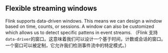 Flexible streaming windows
---
Flink supports data-driven windows. This means we can design a window based on time, counts, or sessions. A window can also be customized which allows us to detect specific pattens in event streams.
（Flink 支持`data-driver`的窗口。这意味着我们可以设计一个基于时间，计数或会话的窗口。一个窗口可以被定制，它允许我们检测事件流中的特定模式。）

